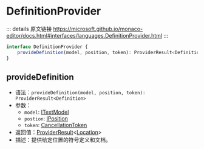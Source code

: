 # DefinitionProvider
        
::: details 原文链接
https://microsoft.github.io/monaco-editor/docs.html#interfaces/languages.DefinitionProvider.html
:::

```ts
interface DefinitionProvider {
    provideDefinition(model, position, token): ProviderResult<Definition>;
}
```

## provideDefinition
- 语法：`provideDefinition(model, position, token): ProviderResult<Definition>`
- 参数：
  - `model`: [ITextModel](/api/editor/ITextModel.md)
  - `postion`: [IPosition](/api/IPosition.md)
  - `token`: [CancellationToken](/api/languages/CancellationToken.md)
- 返回值：[ProviderResult](/api/languages/ProviderResult.md)<[Location](/api/languages/Location.md)>
- 描述：提供给定位置的符号定义和文档。